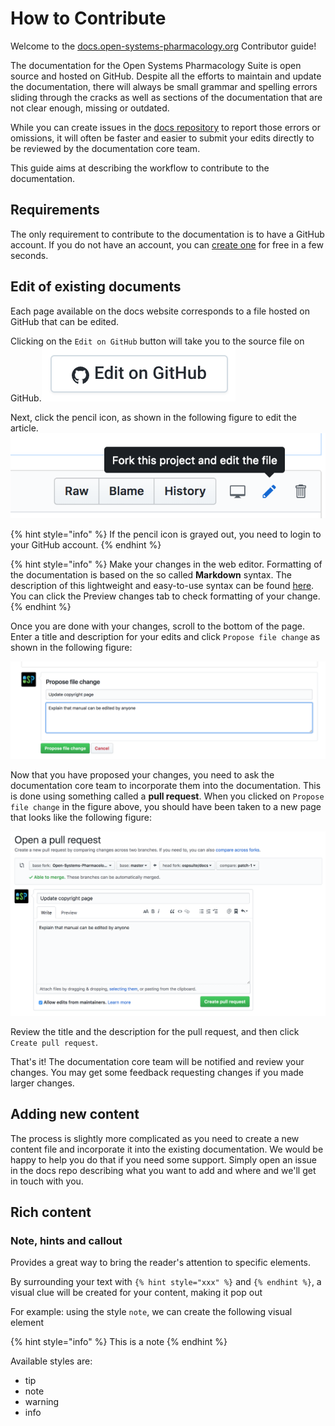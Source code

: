 # How to Contribute

Welcome to the [docs.open-systems-pharmacology.org](http://docs.open-systems-pharmacology.org) Contributor guide!

The documentation for the Open Systems Pharmacology Suite is open source and hosted on GitHub. Despite all the efforts to maintain and update the documentation, there will always be small grammar and spelling errors sliding through the cracks as well as sections of the documentation that are not clear enough, missing or outdated.

While you can create issues in the [docs repository](https://github.com/Open-Systems-Pharmacology/docs/issues) to report those errors or omissions, it will often be faster and easier to submit your edits directly to be reviewed by the documentation core team.

This guide aims at describing the workflow to contribute to the documentation.

## Requirements

The only requirement to contribute to the documentation is to have a GitHub account. If you do not have an account, you can [create one](https://github.com/join) for free in a few seconds.

## Edit of existing documents

Each page available on the docs website corresponds to a file hosted on GitHub that can be edited.

Clicking on the `Edit on GitHub` button will take you to the source file on GitHub.![Edit on GitHub](.gitbook/assets/edit-github.png)

Next, click the pencil icon, as shown in the following figure to edit the article.![Edit](.gitbook/assets/editicon.png)

{% hint style="info" %}
If the pencil icon is grayed out, you need to login to your GitHub account.
{% endhint %}

{% hint style="info" %}
Make your changes in the web editor. Formatting of the documentation is based on the so called **Markdown** syntax. The description of this lightweight and easy-to-use syntax can be found [here](https://guides.github.com/features/mastering-markdown/). You can click the Preview changes tab to check formatting of your change.
{% endhint %}

Once you are done with your changes, scroll to the bottom of the page. Enter a title and description for your edits and click `Propose file change` as shown in the following figure:

![Propose file change](.gitbook/assets/submit-pull-request.png)

Now that you have proposed your changes, you need to ask the documentation core team to incorporate them into the documentation. This is done using something called a **pull request**. When you clicked on `Propose file change` in the figure above, you should have been taken to a new page that looks like the following figure:

![Open pull request](.gitbook/assets/open-pull-request.png)

Review the title and the description for the pull request, and then click `Create pull request`.

That's it! The documentation core team will be notified and review your changes. You may get some feedback requesting changes if you made larger changes.

## Adding new content

The process is slightly more complicated as you need to create a new content file and incorporate it into the existing documentation. We would be happy to help you do that if you need some support. Simply open an issue in the docs repo describing what you want to add and where and we'll get in touch with you.

## Rich content

### Note, hints and callout

Provides a great way to bring the reader's attention to specific elements.

By surrounding your text with `{% hint style="xxx" %}` and `{% endhint %}`, a visual clue will be created for your content, making it pop out

For example: using the style `note`, we can create the following visual element

{% hint style="info" %}
This is a note
{% endhint %}

Available styles are:

- tip
- note
- warning
- info
